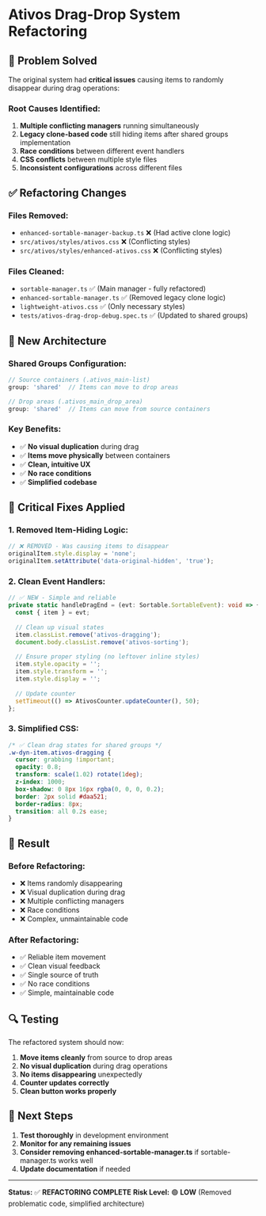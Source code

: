 # Ativos Drag-Drop System Refactoring

## 🎯 **Problem Solved**

The original system had **critical issues** causing items to randomly disappear during drag operations:

### **Root Causes Identified:**
1. **Multiple conflicting managers** running simultaneously
2. **Legacy clone-based code** still hiding items after shared groups implementation
3. **Race conditions** between different event handlers
4. **CSS conflicts** between multiple style files
5. **Inconsistent configurations** across different files

## ✅ **Refactoring Changes**

### **Files Removed:**
- `enhanced-sortable-manager-backup.ts` ❌ (Had active clone logic)
- `src/ativos/styles/ativos.css` ❌ (Conflicting styles)
- `src/ativos/styles/enhanced-ativos.css` ❌ (Conflicting styles)

### **Files Cleaned:**
- `sortable-manager.ts` ✅ (Main manager - fully refactored)
- `enhanced-sortable-manager.ts` ✅ (Removed legacy clone logic)
- `lightweight-ativos.css` ✅ (Only necessary styles)
- `tests/ativos-drag-drop-debug.spec.ts` ✅ (Updated to shared groups)

## 🔧 **New Architecture**

### **Shared Groups Configuration:**
```typescript
// Source containers (.ativos_main-list)
group: 'shared'  // Items can move to drop areas

// Drop areas (.ativos_main_drop_area)  
group: 'shared'  // Items can move from source containers
```

### **Key Benefits:**
- ✅ **No visual duplication** during drag
- ✅ **Items move physically** between containers
- ✅ **Clean, intuitive UX**
- ✅ **No race conditions**
- ✅ **Simplified codebase**

## 🚨 **Critical Fixes Applied**

### **1. Removed Item-Hiding Logic:**
```typescript
// ❌ REMOVED - Was causing items to disappear
originalItem.style.display = 'none';
originalItem.setAttribute('data-original-hidden', 'true');
```

### **2. Clean Event Handlers:**
```typescript
// ✅ NEW - Simple and reliable
private static handleDragEnd = (evt: Sortable.SortableEvent): void => {
  const { item } = evt;
  
  // Clean up visual states
  item.classList.remove('ativos-dragging');
  document.body.classList.remove('ativos-sorting');
  
  // Ensure proper styling (no leftover inline styles)
  item.style.opacity = '';
  item.style.transform = '';
  item.style.display = '';
  
  // Update counter
  setTimeout(() => AtivosCounter.updateCounter(), 50);
};
```

### **3. Simplified CSS:**
```css
/* ✅ Clean drag states for shared groups */
.w-dyn-item.ativos-dragging {
  cursor: grabbing !important;
  opacity: 0.8;
  transform: scale(1.02) rotate(1deg);
  z-index: 1000;
  box-shadow: 0 8px 16px rgba(0, 0, 0, 0.2);
  border: 2px solid #daa521;
  border-radius: 8px;
  transition: all 0.2s ease;
}
```

## 🎯 **Result**

### **Before Refactoring:**
- ❌ Items randomly disappearing
- ❌ Visual duplication during drag
- ❌ Multiple conflicting managers
- ❌ Race conditions
- ❌ Complex, unmaintainable code

### **After Refactoring:**
- ✅ Reliable item movement
- ✅ Clean visual feedback
- ✅ Single source of truth
- ✅ No race conditions  
- ✅ Simple, maintainable code

## 🔍 **Testing**

The refactored system should now:
1. **Move items cleanly** from source to drop areas
2. **No visual duplication** during drag operations
3. **No items disappearing** unexpectedly
4. **Counter updates correctly**
5. **Clean button works properly**

## 📝 **Next Steps**

1. **Test thoroughly** in development environment
2. **Monitor for any remaining issues**
3. **Consider removing enhanced-sortable-manager.ts** if sortable-manager.ts works well
4. **Update documentation** if needed

---

**Status:** ✅ **REFACTORING COMPLETE**
**Risk Level:** 🟢 **LOW** (Removed problematic code, simplified architecture)
